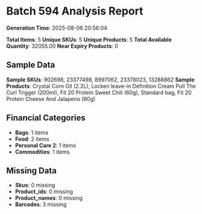 # Batch 594 Analysis Report

**Generation Time**: 2025-08-06 20:56:04

**Total Items**: 5
**Unique SKUs**: 5
**Unique Products**: 5
**Total Available Quantity**: 32055.00
**Near Expiry Products**: 0

## Sample Data
**Sample SKUs**: 902698, 23377498, 8997062, 23378023, 13288862
**Sample Products**: Crystal Corn Oil (2.2L), Locken leave-in Definition Cream Pull The Curl Trigger (200ml), Fit 20 Protein Sweet Chili (60g), Standard bag, Fit 20 Protein Cheese And Jalapeno (60g)

## Financial Categories
- **Bags**: 1 items
- **Food**: 2 items
- **Personal Care 2**: 1 items
- **Commodities**: 1 items

## Missing Data
- **Skus**: 0 missing
- **Product_ids**: 0 missing
- **Product_names**: 0 missing
- **Barcodes**: 3 missing

